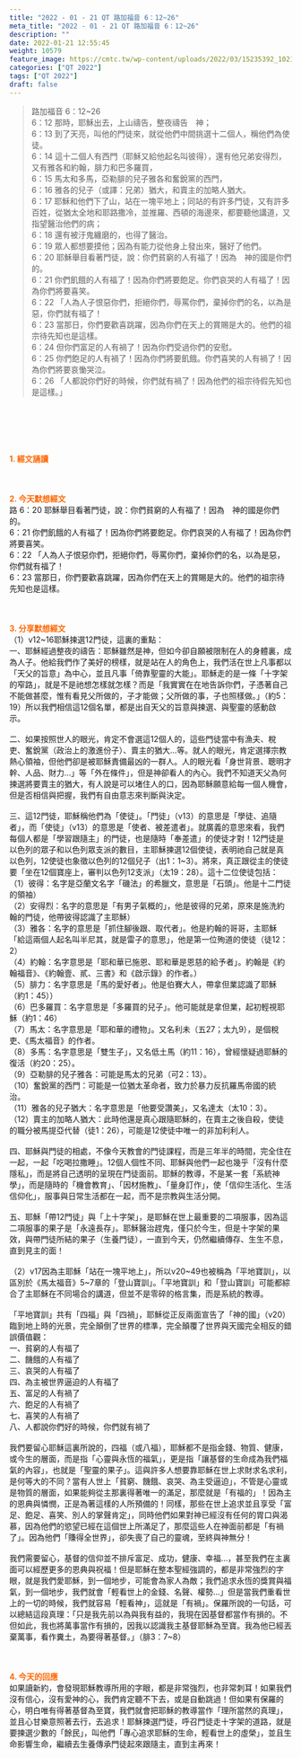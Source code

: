```yaml
---
title: "2022 - 01 - 21 QT 路加福音 6：12~26"
meta_title: "2022 - 01 - 21 QT 路加福音 6：12~26"
description: ""
date: 2022-01-21 12:55:45
weight: 10579
feature_image: https://cmtc.tw/wp-content/uploads/2022/03/15235392_10211799862337740_180693556567566654_o-1.webp
categories: ["QT 2022"]
tags: ["QT 2022"]
draft: false
---
```


<blockquote>路加福音 6：12~26<br />
6：12 那時，耶穌出去，上山禱告，整夜禱告　神；<br />
6：13 到了天亮，叫他的門徒來，就從他們中間挑選十二個人，稱他們為使徒。<br />
6：14 這十二個人有西門（耶穌又給他起名叫彼得），還有他兄弟安得烈，又有雅各和約翰，腓力和巴多羅買，<br />
6：15 馬太和多馬，亞勒腓的兒子雅各和奮銳黨的西門，<br />
6：16 雅各的兒子（或譯：兄弟）猶大，和賣主的加略人猶大。<br />
6：17 耶穌和他們下了山，站在一塊平地上；同站的有許多門徒，又有許多百姓，從猶太全地和耶路撒冷，並推羅、西頓的海邊來，都要聽他講道，又指望醫治他們的病；<br />
6：18 還有被汙鬼纏磨的，也得了醫治。<br />
6：19 眾人都想要摸他；因為有能力從他身上發出來，醫好了他們。<br />
6：20 耶穌舉目看著門徒，說：你們貧窮的人有福了！因為　神的國是你們的。<br />
6：21 你們飢餓的人有福了！因為你們將要飽足。你們哀哭的人有福了！因為你們將要喜笑。<br />
6：22 「人為人子恨惡你們，拒絕你們，辱罵你們，棄掉你們的名，以為是惡，你們就有福了！<br />
6：23 當那日，你們要歡喜跳躍，因為你們在天上的賞賜是大的。他們的祖宗待先知也是這樣。<br />
6：24 但你們富足的人有禍了！因為你們受過你們的安慰。<br />
6：25 你們飽足的人有禍了！因為你們將要飢餓。你們喜笑的人有禍了！因為你們將要哀慟哭泣。<br />
6：26 「人都說你們好的時候，你們就有禍了！因為他們的祖宗待假先知也是這樣。」</blockquote><br />
&nbsp;<br />
<br />
&nbsp;<br />
<br />
<span style="color: #ff6600;"><strong>1. </strong><strong>經文誦讀</strong></span><br />
<br />
<span style="color: #ff6600;"><strong> </strong></span><br />
<br />
<span style="color: #ff6600;"><strong>2. 今天默想</strong><strong>經文<br />
</strong></span>路 6：20 耶穌舉目看著門徒，說：你們貧窮的人有福了！因為　神的國是你們的。<br />
6：21 你們飢餓的人有福了！因為你們將要飽足。你們哀哭的人有福了！因為你們將要喜笑。<br />
6：22 「人為人子恨惡你們，拒絕你們，辱罵你們，棄掉你們的名，以為是惡，你們就有福了！<br />
6：23 當那日，你們要歡喜跳躍，因為你們在天上的賞賜是大的。他們的祖宗待先知也是這樣。<br />
<br />
&nbsp;<br />
<br />
<span style="color: #ff6600;"><strong>3. 分享默想經文<br />
</strong></span>（1）v12~16耶穌揀選12門徒，這裏的重點：<br />
一、耶穌經過整夜的禱告：耶穌雖然是神，但如今卻自願被限制在人的身體裏，成為人子。他給我們作了美好的榜樣，就是站在人的角色上，我們活在世上凡事都以「天父的旨意」為中心，並且凡事「倚靠聖靈的大能」。耶穌走的是一條「十字架的窄路」，就是不是祂想怎樣就怎樣？而是「我實實在在地告訴你們，子憑著自己不能做甚麼，惟有看見父所做的，子才能做；父所做的事，子也照樣做。」（約5：19）所以我們相信這12個名單，都是出自天父的旨意與揀選、與聖靈的感動啟示。<br />
<br />
二、如果按照世人的眼光，肯定不會選這12個人的，這些門徒當中有漁夫、稅吏、奮銳黨（政治上的激進份子）、賣主的猶大…等。就人的眼光，肯定選擇宗教熱心領袖，但他們卻是被耶穌責備最凶的一群人。人的眼光看「身世背景、聰明才幹、人品、財力…」等「外在條件」，但是神卻看人的內心。我們不知道天父為何揀選將要賣主的猶大，有人說是可以堵住人的口，因為耶穌願意給每一個人機會，但是否相信與把握，我們有自由意志來判斷與決定。<br />
<br />
三、這12門徒，耶穌稱他們為「使徒」。「門徒」（v13）的意思是「學徒、追隨者」，而「使徒」（v13）的意思是「使者、被差遣者」。就廣義的意思來看，我們每個人都是「學習跟隨主」的門徒，也是隨時「奉差遣」的使徒才對！12門徒是以色列的眾子和以色列眾支派的數目，主耶穌揀選12個使徒，表明祂自己就是真以色列，12使徒也象徵以色列的12個兒子（出1：1~3）。將來，真正跟從主的使徒要「坐在12個寶座上，審判以色列12支派」（太19：28）。這十二位使徒包括：<br />
（1）彼得：名字是亞蘭文名字「磯法」的希臘文，意思是「石頭」。他是十二門徒的領袖）<br />
（2）安得烈：名字的意思是「有男子氣概的」，他是彼得的兄弟，原來是施洗約翰的門徒，他帶彼得認識了主耶穌）<br />
（3）雅各：名字的意思是「抓住腳後跟、取代者」。他是約翰的哥哥，主耶穌「給這兩個人起名叫半尼其，就是雷子的意思」，他是第一位殉道的使徒（徒12：2）<br />
（4）約翰：名字意思是「耶和華已施恩、耶和華是恩慈的給予者」。約翰是《約翰福音》、《約翰壹、貳、三書》和《啟示錄》的作者。）<br />
（5）腓力：名字意思是「馬的愛好者」。他是伯賽大人，帶拿但業認識了耶穌（約1：45））<br />
（6）巴多羅買：名字意思是「多羅買的兒子」。他可能就是拿但業，起初輕視耶穌（約1：46）<br />
（7）馬太：名字意思是「耶和華的禮物」。又名利未（五27；太九9），是個稅吏、《馬太福音》的作者。<br />
（8）多馬：名字意思是「雙生子」，又名低土馬（約11：16），曾經懷疑過耶穌的復活（約20：25）。<br />
（9）亞勒腓的兒子雅各：可能是馬太的兄弟（可2：13）。<br />
（10）奮銳黨的西門：可能是一位猶太革命者，致力於暴力反抗羅馬帝國的統治。<br />
（11）雅各的兒子猶大：名字意思是「他要受讚美」，又名達太（太10：3）。<br />
（12）賣主的加略人猶大：此時他還是真心跟隨耶穌的，在賣主之後自殺，使徒的職分被馬提亞代替（徒1：26），可能是12使徒中唯一的非加利利人。<br />
<br />
四、耶穌與門徒的相處，不像今天教會的門徒課程，而是三年半的時間，完全住在一起，一起「吃喝拉撒睡」。12個人個性不同、耶穌與他們一起也幾乎「沒有什麼隱私」，而是將自己透明的呈現在門徒面前。耶穌的教導，不是某一套「系統神學」，而是隨時的「機會教育」、「因材施教」、「量身訂作」，使「信仰生活化、生活信仰化」，服事與日常生活都在一起，而不是宗教與生活分開。<br />
<br />
五、耶穌「帶12門徒」與「上十字架」，是耶穌在世上最重要的二項服事，因為這二項服事的果子是「永遠長存」。耶穌醫治趕鬼，僅只於今生，但是十字架的果效，與帶門徒所結的果子（生養門徒），一直到今天，仍然繼續傳存、生生不息，直到見主的面！<br />
<br />
（2）v17因為主耶穌「站在一塊平地上」，所以v20~49也被稱為「平地寶訓」，以區別於《馬太福音》5~7章的「登山寶訓」。「平地寶訓」和「登山寶訓」可能都綜合了主耶穌在不同場合的講道，但並不是零碎的格言集，而是系統的教導。<br />
<br />
「平地寶訓」共有「四福」與「四禍」，耶穌從正反兩面宣告了「神的國」（v20）臨到地上時的光景，完全顛倒了世界的標準，完全顛覆了世界與天國完全相反的錯誤價值觀：<br />
一、貧窮的人有福了<br />
二、饑餓的人有福了<br />
三、哀哭的人有福了<br />
四、為主被世界逼迫的人有福了<br />
五、富足的人有禍了<br />
六、飽足的人有禍了<br />
七、喜笑的人有禍了<br />
八、人都說你們好的時候，你們就有禍了<br />
<br />
我們要留心耶穌這裏所說的，四福（或八福），耶穌都不是指金錢、物質、健康，或今生的層面，而是指「心靈與永恆的福氣」，更是指「讓基督的生命成為我們福氣的內容」，也就是「聖靈的果子」。這與許多人想要靠耶穌在世上求財求名求利，是何等大的不同？當有人世上「貧窮、饑餓、哀哭、為主受逼迫」，不管是心靈或是物質的層面，如果能夠從主那裏得著唯一的滿足，那麼就是「有福的」！因為主的恩典與憐憫，正是為著這樣的人所預備的！同樣，那些在世上追求並且享受「富足、飽足、喜笑、別人的掌聲肯定」，同時他們如果對神已經沒有任何的胃口與渴慕，因為他們的慾望已經在這個世上所滿足了，那麼這些人在神面前都是「有禍了」。因為他們「賺得全世界」，卻失喪了自己的靈魂，至終與神無分！<br />
<br />
我們需要留心，基督的信仰並不排斥富足、成功，健康、幸福…，甚至我們在主裏面可以經歷更多的恩典與祝福！但是耶穌在整本聖經強調的，都是非常強烈的字眼，就是我們愛耶穌，到一個地步，可能會為家人為敵；我們追求永恆的獎賞與福氣，到一個地步，我們就會「輕看世上的金錢、名聲、權勢…」但是當我們重看世上的一切的時候，我們就容易「輕看神」，這就是「有禍」。保羅所說的一句話，可以總結這段真理：「只是我先前以為與我有益的，我現在因基督都當作有損的。不但如此，我也將萬事當作有損的，因我以認識我主基督耶穌為至寶。我為他已經丟棄萬事，看作糞土，為要得著基督。」（腓3：7~8）<br />
<br />
&nbsp;<br />
<br />
<span style="color: #ff6600;"><strong>4. 今天的回應<br />
</strong></span>如果讀新約，會發現耶穌教導所用的字眼，都是非常強烈，也非常刺耳！如果我們沒有信心，沒有愛神的心，我們肯定聽不下去，或是自動跳過！但如果有保羅的心，明白唯有得著基督為至寶，我們就會把耶穌的教導當作「理所當然的真理」，並且心甘樂意照著去行，去追求！耶穌揀選門徒，呼召門徒走十字架的道路，就是要揀選少數的「餘民」，叫他們「專心追求耶穌的生命，輕看世上的虛榮」，並且生命影響生命，繼續去生養傳承門徒起來跟隨主，直到主再來！<br />
<br />
&nbsp;
        